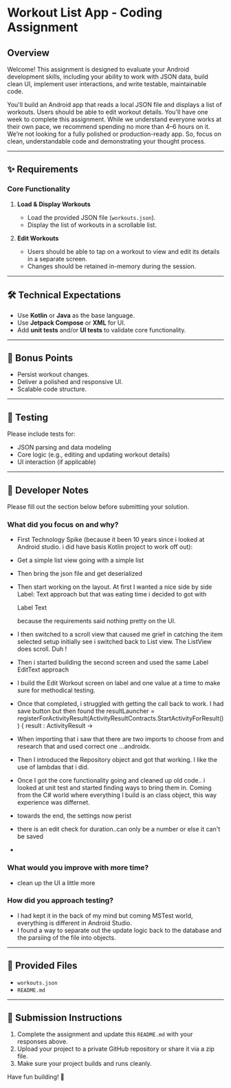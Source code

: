 # Workout List App - Coding Assignment

## Overview

Welcome! This assignment is designed to evaluate your Android development skills, including your ability to work with JSON data, build clean UI, implement user interactions, and write testable, maintainable code.

You'll build an Android app that reads a local JSON file and displays a list of workouts. Users should be able to edit workout details.
You'll have one week to complete this assignment. While we understand everyone works at their own pace, we recommend spending no more than 4–6 hours on it. We’re not looking for a fully polished or production-ready app.  So, focus on clean, understandable code and demonstrating your thought process.

---

## ✨ Requirements

### Core Functionality

1. **Load & Display Workouts**
   - Load the provided JSON file (`workouts.json`).
   - Display the list of workouts in a scrollable list.

2. **Edit Workouts**
   - Users should be able to tap on a workout to view and edit its details in a separate screen.
   - Changes should be retained in-memory during the session.
---

## 🛠 Technical Expectations

- Use **Kotlin** or **Java** as the base language.
- Use **Jetpack Compose** or **XML** for UI.
- Add **unit tests** and/or **UI tests** to validate core functionality.

---

## 🎯 Bonus Points

- Persist workout changes.
- Deliver a polished and responsive UI.
- Scalable code structure.

---

## 🧪 Testing

Please include tests for:
- JSON parsing and data modeling
- Core logic (e.g., editing and updating workout details)
- UI interaction (if applicable)

---

## 📝 Developer Notes

Please fill out the section below before submitting your solution.

### What did you focus on and why?
- First Technology Spike (because it been 10 years since i looked at Android studio. i did have basis Kotlin project to work off out):
- Get a simple list view going with a simple list   
- Then  bring the json file and get deserialized 
- Then start working on the layout.  At first I wanted a nice side by side 
    Label: Text  approach but that was eating time i decided to got with 

    Label
    Text

    because the requirements said nothing pretty on the UI.
- I then  switched to a scroll view that caused me grief in catching  the item  selected 
    setup initially see i switched back to  List view.  The ListView does scroll. Duh !
-  Then i started building the second screen and used the same
    Label
    EditText approach
-  I build the Edit Workout screen on label and one value at a time to make sure for methodical 
    testing.
- Once that completed,  i struggled with getting the call back to work.  I had save button but 
   then found the
   resultLauncher = registerForActivityResult(ActivityResultContracts.StartActivityForResult()) { result : ActivityResult ->
- When importing that i saw that there are two imports to choose from and research that and used correct one
    ...androidx.
- Then I introduced the Repository object and got that working.  I like the use of lambdas that i did. 
- Once I got the core functionality going and cleaned up old code.. i looked at unit test and started 
  finding ways to bring them in.  Coming from  the C# world where everything I build is an class object,
  this way experience was differnet.
- towards the end, the settings now perist
- there is an edit check for duration..can only be a number or else it can't be saved
- 

### What would you improve with more time?
-  clean up the UI a little more

### How did you approach testing?
- I had kept it in the back of my mind but coming MSTest world, everything is different in Android Studio.
- I found a way to separate out the update logic back to the database and the parsiing of the file into objects.

---

## 📁 Provided Files

- `workouts.json`
- `README.md`

---

## 🚀 Submission Instructions

1. Complete the assignment and update this `README.md` with your responses above.
2. Upload your project to a private GitHub repository or share it via a zip file.
3. Make sure your project builds and runs cleanly.

Have fun building! 💪
